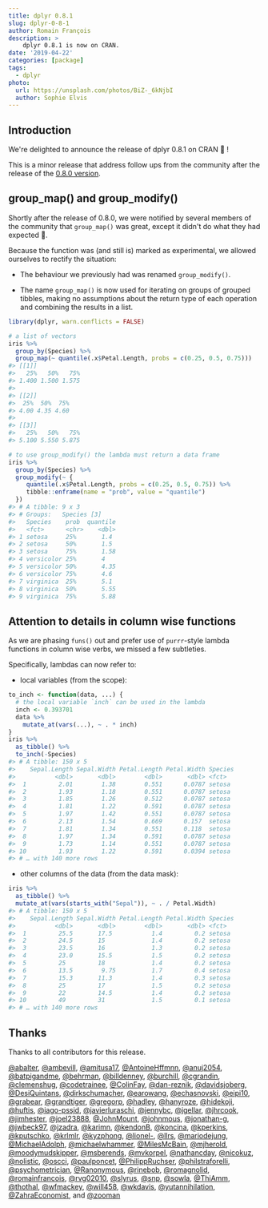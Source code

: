 ```yaml
---
title: dplyr 0.8.1
slug: dplyr-0-8-1
author: Romain François
description: >
    dplyr 0.8.1 is now on CRAN.
date: '2019-04-22'
categories: [package]
tags:
  - dplyr
photo:
  url: https://unsplash.com/photos/BiZ-_6kNjbI
  author: Sophie Elvis
---
```




## Introduction

We're delighted to announce the release of dplyr 0.8.1 on CRAN 🎉 !

This is a minor release that address follow ups from the community after the 
release of the [0.8.0 version](https://www.tidyverse.org/articles/2019/02/dplyr-0-8-0/). 

## group_map() and group_modify()

Shortly after the release of 0.8.0, we were notified by several members of the 
community that `group_map()` was great, except it didn't do what they had expected 😬. 

Because the function was (and still is) marked as experimental, we allowed ourselves to 
rectify the situation: 

 - The behaviour we previously had was renamed `group_modify()`.
 
 - The name `group_map()` is now used for iterating on groups of grouped tibbles, 
   making no assumptions about the return type of each operation and combining the results in 
   a list. 
   

```r
library(dplyr, warn.conflicts = FALSE)

# a list of vectors
iris %>%
  group_by(Species) %>%
  group_map(~ quantile(.x$Petal.Length, probs = c(0.25, 0.5, 0.75)))
#> [[1]]
#>   25%   50%   75% 
#> 1.400 1.500 1.575 
#> 
#> [[2]]
#>  25%  50%  75% 
#> 4.00 4.35 4.60 
#> 
#> [[3]]
#>   25%   50%   75% 
#> 5.100 5.550 5.875

# to use group_modify() the lambda must return a data frame
iris %>%
  group_by(Species) %>%
  group_modify(~ {
     quantile(.x$Petal.Length, probs = c(0.25, 0.5, 0.75)) %>%
     tibble::enframe(name = "prob", value = "quantile")
  })
#> # A tibble: 9 x 3
#> # Groups:   Species [3]
#>   Species    prob  quantile
#>   <fct>      <chr>    <dbl>
#> 1 setosa     25%       1.4 
#> 2 setosa     50%       1.5 
#> 3 setosa     75%       1.58
#> 4 versicolor 25%       4   
#> 5 versicolor 50%       4.35
#> 6 versicolor 75%       4.6 
#> 7 virginica  25%       5.1 
#> 8 virginica  50%       5.55
#> 9 virginica  75%       5.88
```

## Attention to details in column wise functions

As we are phasing `funs()` out and prefer use of `purrr`-style lambda functions
in column wise verbs, we missed a few subtleties. 

Specifically, lambdas can now refer to: 

- local variables (from the scope): 


```r
to_inch <- function(data, ...) {
  # the local variable `inch` can be used in the lambda
  inch <- 0.393701
  data %>% 
    mutate_at(vars(...), ~ . * inch)
}
iris %>% 
  as_tibble() %>% 
  to_inch(-Species)
#> # A tibble: 150 x 5
#>    Sepal.Length Sepal.Width Petal.Length Petal.Width Species
#>           <dbl>       <dbl>        <dbl>       <dbl> <fct>  
#>  1         2.01        1.38        0.551      0.0787 setosa 
#>  2         1.93        1.18        0.551      0.0787 setosa 
#>  3         1.85        1.26        0.512      0.0787 setosa 
#>  4         1.81        1.22        0.591      0.0787 setosa 
#>  5         1.97        1.42        0.551      0.0787 setosa 
#>  6         2.13        1.54        0.669      0.157  setosa 
#>  7         1.81        1.34        0.551      0.118  setosa 
#>  8         1.97        1.34        0.591      0.0787 setosa 
#>  9         1.73        1.14        0.551      0.0787 setosa 
#> 10         1.93        1.22        0.591      0.0394 setosa 
#> # … with 140 more rows
```

- other columns of the data (from the data mask):


```r
iris %>% 
  as_tibble() %>% 
  mutate_at(vars(starts_with("Sepal")), ~ . / Petal.Width)
#> # A tibble: 150 x 5
#>    Sepal.Length Sepal.Width Petal.Length Petal.Width Species
#>           <dbl>       <dbl>        <dbl>       <dbl> <fct>  
#>  1         25.5       17.5           1.4         0.2 setosa 
#>  2         24.5       15             1.4         0.2 setosa 
#>  3         23.5       16             1.3         0.2 setosa 
#>  4         23.0       15.5           1.5         0.2 setosa 
#>  5         25         18             1.4         0.2 setosa 
#>  6         13.5        9.75          1.7         0.4 setosa 
#>  7         15.3       11.3           1.4         0.3 setosa 
#>  8         25         17             1.5         0.2 setosa 
#>  9         22         14.5           1.4         0.2 setosa 
#> 10         49         31             1.5         0.1 setosa 
#> # … with 140 more rows
```

## Thanks

Thanks to all contributors for this release. 

[&#x0040;abalter](https://github.com/abalter), [&#x0040;ambevill](https://github.com/ambevill), [&#x0040;amitusa17](https://github.com/amitusa17), [&#x0040;AntoineHffmnn](https://github.com/AntoineHffmnn), [&#x0040;anuj2054](https://github.com/anuj2054), [&#x0040;batpigandme](https://github.com/batpigandme), [&#x0040;behrman](https://github.com/behrman), [&#x0040;billdenney](https://github.com/billdenney), [&#x0040;burchill](https://github.com/burchill), [&#x0040;cgrandin](https://github.com/cgrandin), [&#x0040;clemenshug](https://github.com/clemenshug), [&#x0040;codetrainee](https://github.com/codetrainee), [&#x0040;ColinFay](https://github.com/ColinFay), [&#x0040;dan-reznik](https://github.com/dan-reznik), [&#x0040;davidsjoberg](https://github.com/davidsjoberg), [&#x0040;DesiQuintans](https://github.com/DesiQuintans), [&#x0040;dirkschumacher](https://github.com/dirkschumacher), [&#x0040;earowang](https://github.com/earowang), [&#x0040;echasnovski](https://github.com/echasnovski), [&#x0040;eipi10](https://github.com/eipi10), [&#x0040;grabear](https://github.com/grabear), [&#x0040;grandtiger](https://github.com/grandtiger), [&#x0040;gregorp](https://github.com/gregorp), [&#x0040;hadley](https://github.com/hadley), [&#x0040;hanyroze](https://github.com/hanyroze), [&#x0040;hidekoji](https://github.com/hidekoji), [&#x0040;huftis](https://github.com/huftis), [&#x0040;iago-pssjd](https://github.com/iago-pssjd), [&#x0040;javierluraschi](https://github.com/javierluraschi), [&#x0040;jennybc](https://github.com/jennybc), [&#x0040;jgellar](https://github.com/jgellar), [&#x0040;jhrcook](https://github.com/jhrcook), [&#x0040;jimhester](https://github.com/jimhester), [&#x0040;joel23888](https://github.com/joel23888), [&#x0040;JohnMount](https://github.com/JohnMount), [&#x0040;johnmous](https://github.com/johnmous), [&#x0040;jonathan-g](https://github.com/jonathan-g), [&#x0040;jwbeck97](https://github.com/jwbeck97), [&#x0040;jzadra](https://github.com/jzadra), [&#x0040;karimn](https://github.com/karimn), [&#x0040;kendonB](https://github.com/kendonB), [&#x0040;koncina](https://github.com/koncina), [&#x0040;kperkins](https://github.com/kperkins), [&#x0040;kputschko](https://github.com/kputschko), [&#x0040;krlmlr](https://github.com/krlmlr), [&#x0040;kyzphong](https://github.com/kyzphong), [&#x0040;lionel-](https://github.com/lionel-), [&#x0040;llrs](https://github.com/llrs), [&#x0040;mariodejung](https://github.com/mariodejung), [&#x0040;MichaelAdolph](https://github.com/MichaelAdolph), [&#x0040;michaelwhammer](https://github.com/michaelwhammer), [&#x0040;MilesMcBain](https://github.com/MilesMcBain), [&#x0040;mjherold](https://github.com/mjherold), [&#x0040;moodymudskipper](https://github.com/moodymudskipper), [&#x0040;msberends](https://github.com/msberends), [&#x0040;mvkorpel](https://github.com/mvkorpel), [&#x0040;nathancday](https://github.com/nathancday), [&#x0040;nicokuz](https://github.com/nicokuz), [&#x0040;nolistic](https://github.com/nolistic), [&#x0040;oscci](https://github.com/oscci), [&#x0040;paulponcet](https://github.com/paulponcet), [&#x0040;PhilippRuchser](https://github.com/PhilippRuchser), [&#x0040;philstraforelli](https://github.com/philstraforelli), [&#x0040;psychometrician](https://github.com/psychometrician), [&#x0040;Ranonymous](https://github.com/Ranonymous), [&#x0040;rinebob](https://github.com/rinebob), [&#x0040;romagnolid](https://github.com/romagnolid), [&#x0040;romainfrancois](https://github.com/romainfrancois), [&#x0040;rvg02010](https://github.com/rvg02010), [&#x0040;slyrus](https://github.com/slyrus), [&#x0040;snp](https://github.com/snp), [&#x0040;sowla](https://github.com/sowla), [&#x0040;ThiAmm](https://github.com/ThiAmm), [&#x0040;thothal](https://github.com/thothal), [&#x0040;wfmackey](https://github.com/wfmackey), [&#x0040;will458](https://github.com/will458), [&#x0040;wkdavis](https://github.com/wkdavis), [&#x0040;yutannihilation](https://github.com/yutannihilation), [&#x0040;ZahraEconomist](https://github.com/ZahraEconomist), and [&#x0040;zooman](https://github.com/zooman)
